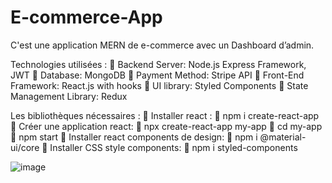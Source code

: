 # E-commerce-App
C'est une application MERN de e-commerce avec un Dashboard d’admin.


Technologies utilisées : 
 Backend Server: Node.js Express Framework, JWT 
 Database: MongoDB 
 Payment Method: Stripe API 
 Front-End Framework: React.js with hooks 
 UI library: Styled Components 
 State Management Library: Redux


Les bibliothèques nécessaires : 
 Installer react : 
 npm i create-react-app 
 Créer une application react: 
 npx create-react-app my-app
 cd my-app 
 npm start 
 Installer react components de design: 
 npm i @material-ui/core 
 Installer CSS style components: 
 npm i styled-components

![image](https://user-images.githubusercontent.com/57661841/167252231-5ab690eb-e8e4-4a7e-935f-403513b404a2.png)
